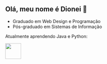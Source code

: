## Olá, meu nome é Dionei 👋
 - Graduado em Web Design e Programação
 - Pós-graduado em Sistemas de Informação
 
  Atualmente aprendendo Java e Python:
 
<img widhth='50' height='50' src="https://jsdelivr.net/gh/devicon/python/python-original.svg" />
   
           
          
          
          

